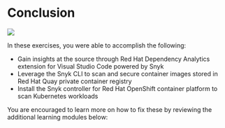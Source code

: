 # Conclusion

![](https://github.com/snyk/user-docs/tree/0874305e3aea1ea3c57b0398879776ac062b3479/.gitbook/assets/logo-solid-background.png)

In these exercises, you were able to accomplish the following:

* Gain insights at the source through Red Hat Dependency Analytics extension for Visual Studio Code powered by Snyk
* Leverage the Snyk CLI to scan and secure container images stored in Red Hat Quay private container registry
* Install the Snyk controller for Red Hat OpenShift container platform to scan Kubernetes workloads

You are encouraged to learn more on how to fix these by reviewing the additional learning modules below:

